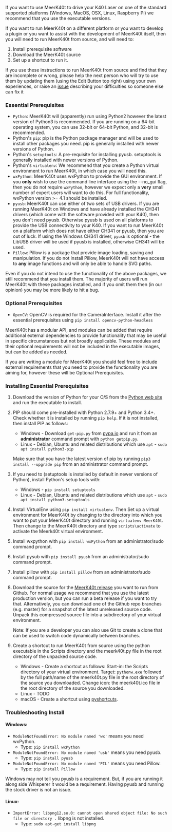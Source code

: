 If you want to use MeerK40t to drive your K40 Laser on one of the standard supported platforms (Windows, MacOS, OSX, Linux, Raspberry Pi) we recommend that you use the executable versions.

If you want to run MeerK40t on a different platform or you want to develop a plugin or you want to assist with the development of MeerK40t itself, then you will need to run MeerK40t from source, and will need to:

1. Install prerequisite software
2. Download the MeerK40t source
3. Set up a shortcut to run it.

If you use these instructions to run MeerK40t from source and find that they are incomplete or wrong, please help the next person who will try to use them by updating them (using the Edit Button top right) using your own experiences, or raise an [issue](https://github.com/meerk40t/meerk40t/issues/new/choose) describing your difficulties so someone else can fix it

### Essential Prerequisites
* `Python`: MeerK40t will (apparently) run using Python2 however the latest version of Python3 is recommended. If you are running on a 64-bit operating system, you can use 32-bit or 64-bit Python, and 32-bit is recommended.
* Python's `pip`: pip is the Python package manager and will be used to install other packages you need. pip is generally installed with newer versions of Python.
* Python's `setuptools`: A pre-requisite for installing pyusb. setuptools is generally installed with newer versions of Python.
* Python's `virtualenv`: We recommend that you create a Python virtual environment to run MeerK40t, in which case you will need this. 
* `wxPython`: MeerK40t uses wxPython to provide the GUI environment. If you **only** wish to use the command line interface using the --no_gui flag, then you do not require `wxPython`, however we expect only a **very** small number of expert users will want to do this. For full functionality, wxPython version >= 4.1 should be installed. 
* `pyusb`: MeerK40t can use either of two sets of USB drivers. If you are running MeerK40t on Windows and have already installed the CH341 drivers (which come with the software provided with your K40), then you don't need pyusb. Otherwise pyusb is used on all platforms to provide the USB connectivity to your K40. If you want to run MeerK40t on a platform which does not have either CH341 or pyusb, then you are out of luck. If using the Windows CH341 driver, `pyusb` is optional - the LibUSB driver will be used if pyusb is installed, otherwise CH341 will be used.
* `Pillow`: Pillow is a package that provide image loading, saving and manipulation. If you do not install Pillow, MeerK40t will not have access to **any** image functions and will only be able to handle SVG paths.

Even if you do not intend to use the functionality of the above packages, we still recommend that you install them. The majority of users will run MeerK40t with these packages installed, and if you omit them then (in our opinion) you may be more likely to hit a bug.

### Optional Prerequisites
* `OpenCV`: OpenCV is required for the CameraInterface. Install it after the essential prerequisites using `pip install opencv-python-headless`

MeerK40t has a modular API, and modules can be added that require additional external dependencies to provide functionality that may be useful in specific circumstances but not broadly applicable. These modules and their optional requirements will not be included in the executable images, but can be added as needed.

If you are writing a module for MeerK40t you should feel free to include external requirements that you need to provide the functionality you are aiming for, however these will be Optional Prerequisites.

### Installing Essential Prerequisites

1. Download the version of Python for your O/S from the [Python web site](https://www.python.org/downloads/) and run the executable to install.

2. PIP should come pre-installed with Python 2.7.9+ and Python 3.4+. Check whether it is installed by running `pip help`. If it is not installed, then install PIP as follows:

   * Windows - Download `get-pip.py` from [pypa.io](https://bootstrap.pypa.io/get-pip.py) and run it from an **administrator** command prompt with `python getpip.py`.
   * Linux - Debian, Ubuntu and related distributions which use `apt` - `sudo apt install python3-pip`

   Make sure that you have the latest version of pip by running `pip3 install --upgrade pip` from an administrator command prompt.

3. If you need to (setuptools is installed by default in newer versions of Python), install Python's setup tools with:

   * Windows - `pip install setuptools`
   * Linux - Debian, Ubuntu and related distributions which use `apt` - `sudo apt install python3-setuptools`

4. Install VirtualEnv using `pip install virtualenv`. Then Set up a virtual environment for MeerK40t by changing to the directory into which you want to put your MeerK40t directory and running `virtualenv MeerK40t`. Then change to the MeerK40t directory and type `scripts\activate` to activate the Meerk40t virtual environment.

5. Install wxpython with `pip install wxPython` from an administrator/sudo command prompt.

6. Install pysub with `pip install pyusb` from an administrator/sudo command prompt.

7. Install pillow with `pip install pillow` from an administrator/sudo command prompt.

8. Download the source for the [MeerK40t release](https://github.com/meerk40t/meerk40t/releases) you want to run from Github. For normal usage we recommend that you use the latest production version, but you can run a beta release if you want to try that. Alternatively, you can download one of the Github repo branches (e.g. master) for a snapshot of the latest unreleased source code. Unpack this compressed source file into a subdirectory of your virtual environment.

   Note: If you are a developer you can also use Git to create a clone that can be used to switch code dynamically between branches. 

9. Create a shortcut to run MeerK40t from source using the python executable in the Scripts directory and the meerk40t.py file in the root directory of the unpacked source code.

   * Windows - Create a shortcut as follows: Start-in: the Scripts directory of your virtual environment. Target: `pythonw.exe` followed by the full path/name of the meerk40t.py file in the root directory of the source you downloaded. Change icon: the meerk40t.ico file in the root directory of the source you downloaded.
   * Linux - TODO
   * macOS - Create a shortcut using [pyshortcuts](https://github.com/newville/pyshortcuts). 

### Troubleshooting Install

#### Windows:
* `ModuleNotFoundError: No module named 'wx'` means you need wxPython.
  * Type: `pip install wxPython`
* `ModuleNotFoundError: No module named 'usb'` means you need pyusb.
  * Type: `pip install pyusb`
* `ModuleNotFoundError: No module named 'PIL'` means you need Pillow.
  * Type: `pip install Pillow`

Windows may not tell you pyusb is a requirement. But, if you are running it along side Whisperer it would be a requirement. Having pyusb and running the stock driver is not an issue.

#### Linux:
* `ImportError: libpng12.so.0: cannot open shared object file: No such file or directory .` libpng is not installed.
  * Type: `sudo apt-get install libpng`